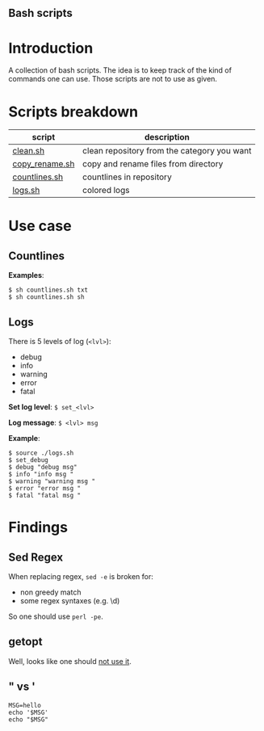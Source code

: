 Bash scripts
---

# Introduction

A collection of bash scripts. The idea is to keep track of the kind of commands one can use. Those scripts are not to use as given.

# Scripts breakdown

| script | description |
| --- | --- |
| [clean.sh](https://github.com/OctaveLauby/BashScripts/blob/master/clean.sh) | clean repository from the category you want |
| [copy_rename.sh](https://github.com/OctaveLauby/BashScripts/blob/master/copy_rename.sh) | copy and rename files from directory |
| [countlines.sh](https://github.com/OctaveLauby/BashScripts/blob/master/countlines.sh) | countlines in repository |
| [logs.sh](https://github.com/OctaveLauby/BashScripts/blob/master/logs.sh)| colored logs |


# Use case

## Countlines

**Examples**:

```
$ sh countlines.sh txt
$ sh countlines.sh sh
```

## Logs

There is 5 levels of log (`<lvl>`):
- debug
- info
- warning
- error
- fatal

**Set log level**:  `$ set_<lvl>`

**Log message**: `$ <lvl> msg`

**Example**:

```
$ source ./logs.sh
$ set_debug
$ debug "debug msg"
$ info "info msg "
$ warning "warning msg "
$ error "error msg "
$ fatal "fatal msg "
```


# Findings

## Sed Regex

When replacing regex, `sed -e` is broken for:
- non greedy match
- some regex syntaxes (e.g. \d)

So one should use `perl -pe`.


## getopt

Well, looks like one should [not use it](https://stackoverflow.com/questions/192249/how-do-i-parse-command-line-arguments-in-bash).


## " vs '

```
MSG=hello
echo '$MSG'
echo "$MSG"
```
